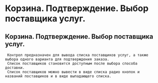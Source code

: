 ﻿---
description: 2.4.7
---
# Корзина. Подтверждение. Выбор поставщика услуг.
## Корзина. Подтверждение. Выбор поставщика услуг.
     Контрол предназначен для вывода списка поставщиков услуг, а также выбора одного варианта для подтверждения заказа.
     Список поставщиков становится доступным после выбора способа доставки.
     Список поставщиков можно вывести в виде списка радио кнопок и названий поставщиков и в виде выпадающего списка.
